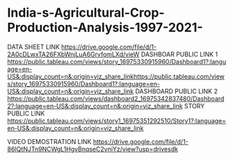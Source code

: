 # India-s-Agricultural-Crop-Production-Analysis-1997-2021-


DATA SHEET LINK https://drive.google.com/file/d/1-2A0cDLwxTA26FXbWnjLuA6GrvfomLXd/vieW
DASHBOAR PUBLIC LINK 1 https://public.tableau.com/views/story_16975330915960/Dashboard1?:language=en-US&:display_count=n&:origin=viz_share_linkhttps://public.tableau.com/views/story_16975330915960/Dashboard1?:language=en-US&:display_count=n&:origin=viz_share_link
DASHBOARD PUBLIC LINK 2 https://public.tableau.com/views/dashboard2_16975342837480/Dashboard2?:language=en-US&:display_count=n&:origin=viz_share_link
STORY PUBLIC LINK https://public.tableau.com/views/story1_16975351292510/Story1?:language=en-US&:display_count=n&:origin=viz_share_link

VIDEO DEMOSTRATION LINK https://drive.google.com/file/d/1-86IQtNJTn9NCWgL1HgvBnqseC2vniYz/view?usp=drivesdk
 
